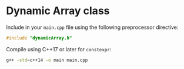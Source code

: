 # Dynamic Array class

Include in your `main.cpp` file using the following preprocessor directive:
```cpp
#include "dynamicArray.h"
```

Compile using C++17 or later for `constexpr`:
```bash
g++ -std=c++14 -o main main.cpp
```